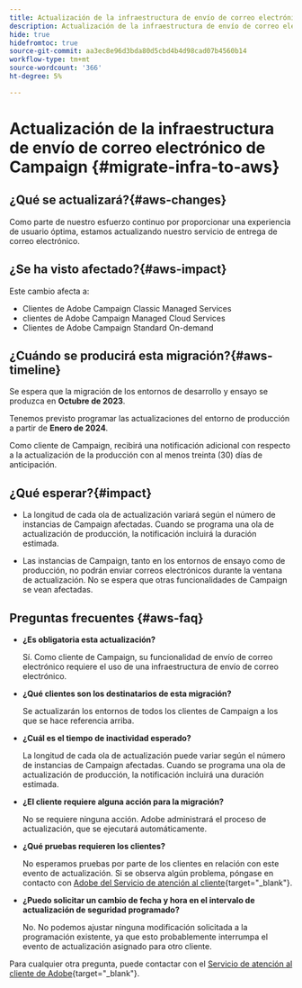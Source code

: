 ```yaml
---
title: Actualización de la infraestructura de envío de correo electrónico de Campaign
description: Actualización de la infraestructura de envío de correo electrónico de Campaign
hide: true
hidefromtoc: true
source-git-commit: aa3ec8e96d3bda80d5cbd4b4d98cad07b4560b14
workflow-type: tm+mt
source-wordcount: '366'
ht-degree: 5%

---
```



# Actualización de la infraestructura de envío de correo electrónico de Campaign {#migrate-infra-to-aws}

## ¿Qué se actualizará?{#aws-changes}

Como parte de nuestro esfuerzo continuo por proporcionar una experiencia de usuario óptima, estamos actualizando nuestro servicio de entrega de correo electrónico.

## ¿Se ha visto afectado?{#aws-impact}

Este cambio afecta a:

* Clientes de Adobe Campaign Classic Managed Services
* clientes de Adobe Campaign Managed Cloud Services
* Clientes de Adobe Campaign Standard On-demand

## ¿Cuándo se producirá esta migración?{#aws-timeline}

Se espera que la migración de los entornos de desarrollo y ensayo se produzca en **Octubre de 2023**.

Tenemos previsto programar las actualizaciones del entorno de producción a partir de **Enero de 2024**.

Como cliente de Campaign, recibirá una notificación adicional con respecto a la actualización de la producción con al menos treinta (30) días de anticipación.

## ¿Qué esperar?{#impact}

* La longitud de cada ola de actualización variará según el número de instancias de Campaign afectadas. Cuando se programa una ola de actualización de producción, la notificación incluirá la duración estimada.

* Las instancias de Campaign, tanto en los entornos de ensayo como de producción, no podrán enviar correos electrónicos durante la ventana de actualización. No se espera que otras funcionalidades de Campaign se vean afectadas.

## Preguntas frecuentes {#aws-faq}

* **¿Es obligatoria esta actualización?**

  Sí. Como cliente de Campaign, su funcionalidad de envío de correo electrónico requiere el uso de una infraestructura de envío de correo electrónico.

* **¿Qué clientes son los destinatarios de esta migración?**

  Se actualizarán los entornos de todos los clientes de Campaign a los que se hace referencia arriba.

* **¿Cuál es el tiempo de inactividad esperado?**

  La longitud de cada ola de actualización puede variar según el número de instancias de Campaign afectadas. Cuando se programa una ola de actualización de producción, la notificación incluirá una duración estimada.

* **¿El cliente requiere alguna acción para la migración?**

  No se requiere ninguna acción. Adobe administrará el proceso de actualización, que se ejecutará automáticamente.

* **¿Qué pruebas requieren los clientes?**

  No esperamos pruebas por parte de los clientes en relación con este evento de actualización. Si se observa algún problema, póngase en contacto con [Adobe del Servicio de atención al cliente](https://experienceleague.adobe.com/?support-solution=Campaign#support){target="_blank"}.


* **¿Puedo solicitar un cambio de fecha y hora en el intervalo de actualización de seguridad programado?**

  No. No podemos ajustar ninguna modificación solicitada a la programación existente, ya que esto probablemente interrumpa el evento de actualización asignado para otro cliente.

Para cualquier otra pregunta, puede contactar con el [Servicio de atención al cliente de Adobe](https://experienceleague.adobe.com/?support-solution=Campaign#support){target="_blank"}.
